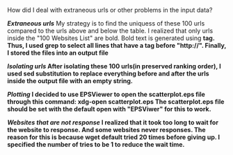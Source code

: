 How did I deal with extraneous urls or other problems in the input data?

***Extraneous urls***
My strategy is to find the uniquess of these 100 urls compared to the urls above and below the table.
I realized that only urls inside the "100 Websites List" are bold. Bold text is generated using <strong> tag.
Thus, I used grep to select all lines that have a <strong> tag before "http://".
Finally, I stored the files into an output file

***Isolating urls***
After isolating these 100 urls(in preserved ranking order), I used sed substitution to replace everything before and after
the urls inside the output file with an empty string.

***Plotting***
I decided to use EPSViewer to open the scatterplot.eps file through this command:
	xdg-open scatterplot.eps
The scatterplot.eps file should be set with the default open with "EPSViwer" for this to work.

***Websites that are not response***
I realized that it took too long to wait for the website to response. And some websites never responses.
The reason for this is because wget default tried 20 times before giving up.
I specified the number of tries to be 1 to reduce the wait time.